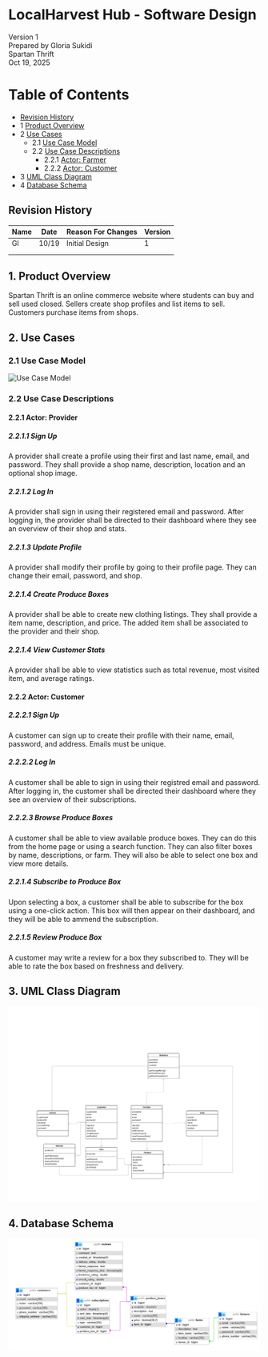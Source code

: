 # LocalHarvest Hub - Software Design 

Version 1  
Prepared by Gloria Sukidi\
Spartan Thrift\
Oct 19, 2025

Table of Contents
=================
* [Revision History](#revision-history)
* 1 [Product Overview](#1-product-overview)
* 2 [Use Cases](#2-use-cases)
  * 2.1 [Use Case Model](#21-use-case-model)
  * 2.2 [Use Case Descriptions](#22-use-case-descriptions)
    * 2.2.1 [Actor: Farmer](#221-actor-farmer)
    * 2.2.2 [Actor: Customer](#222-actor-customer) 
* 3 [UML Class Diagram](#3-uml-class-diagram)
* 4 [Database Schema](#4-database-schema)

## Revision History
| Name | Date    | Reason For Changes  | Version   |
| ---- | ------- | ------------------- | --------- |
|  Gl  |10/19    | Initial Design      |    1      |
|      |         |                     |           |
|      |         |                     |           |

## 1. Product Overview
Spartan Thrift is an online commerce website where students can buy and sell used closed. Sellers create shop profiles and list items to sell. Customers purchase items from shops.

## 2. Use Cases
### 2.1 Use Case Model
![Use Case Model](https://github.com/Spooky-8-Pack/CSC340Workspace/blob/agsukidi-milestone4/doc/Object-Oriented-Design/Use-Case-Model.png)

### 2.2 Use Case Descriptions

#### 2.2.1 Actor: Provider
##### 2.2.1.1 Sign Up
A provider shall create a profile using their first and last name, email, and password. They shall provide a shop name, description, location and an optional shop image.
##### 2.2.1.2 Log In
A provider shall sign in using their registered email and password. After logging in, the provider shall be directed to their dashboard where they see an overview of their shop and stats.

##### 2.2.1.3 Update Profile
A provider shall modify their profile by going to their profile page. They can change their email, password, and shop.
##### 2.2.1.4 Create Produce Boxes
A provider shall be able to create new clothing listings. They shall provide a item name, description, and price. The added item shall be associated to the provider and their shop.
##### 2.2.1.4 View Customer Stats
A provider shall be able to view statistics such as total revenue, most visited item, and average ratings.

#### 2.2.2 Actor: Customer
##### 2.2.2.1 Sign Up
A customer can sign up to create their profile with their name, email, password, and address. Emails must be unique.
##### 2.2.2.2 Log In
A customer shall be able to sign in using their registred email and password. After logging in, the customer shall be directed their dashboard where they see an overview of their subscriptions.
##### 2.2.2.3 Browse Produce Boxes
A customer shall be able to view available produce boxes. They can do this from the home page or using a search function. They can also filter boxes by name, descriptions, or farm. They will also be able to select one box and view more details.
##### 2.2.1.4 Subscribe to Produce Box
Upon selecting a box, a customer shall be able to subscribe for the box using a one-click action. This box will then appear on their dashboard, and they will be able to ammend the subscription.
##### 2.2.1.5 Review Produce Box
A customer may write a review for a box they subscribed to. They will be able to rate the box based on freshness and delivery.

## 3. UML Class Diagram
![UML Class Diagram](https://github.com/Spooky-8-Pack/CSC340Workspace/blob/agsukidi-milestone4/doc/Object-Oriented-Design/UML-Diagram.png)
## 4. Database Schema
![UML Class Diagram](https://github.com/csc340-uncg/f25-team0/blob/main/doc/Object-Oriented-Design/schema.png)